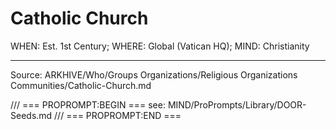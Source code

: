 # Catholic Church

WHEN: Est. 1st Century; WHERE: Global (Vatican HQ); MIND: Christianity

---
Source: ARKHIVE/Who/Groups Organizations/Religious Organizations Communities/Catholic-Church.md

/// === PROPROMPT:BEGIN ===
see: MIND/ProPrompts/Library/DOOR-Seeds.md
/// === PROPROMPT:END ===
